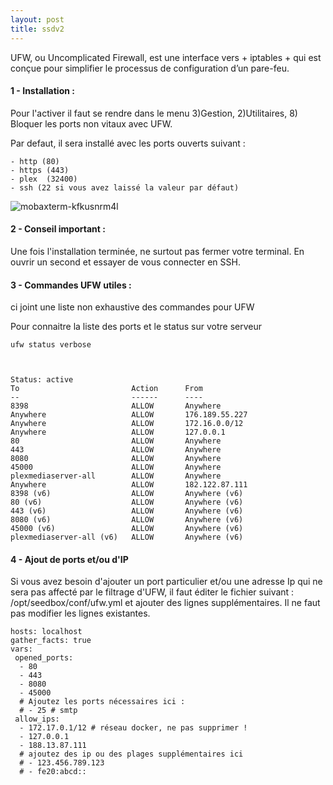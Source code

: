 ```yaml
---
layout: post
title: ssdv2
---
```

UFW, ou Uncomplicated Firewall, est une interface vers + iptables + qui est conçue pour simplifier le processus de configuration d’un pare-feu.

#### 1 - Installation :

Pour l'activer il faut se rendre dans le menu 3)Gestion, 2)Utilitaires, 8) Bloquer les ports non vitaux avec UFW.

Par defaut, il sera installé avec les ports ouverts suivant : 

	- http (80)
    - https (443)
    - plex  (32400)
    - ssh (22 si vous avez laissé la valeur par défaut)

![mobaxterm-kfkusnrm4l](https://user-images.githubusercontent.com/64525827/105354525-f70c7700-5bf0-11eb-83ae-27aec32d5a72.png)


#### 2 - Conseil important :

Une fois l'installation terminée, ne surtout pas fermer votre terminal. En ouvrir un second et essayer de vous connecter en SSH.

#### 3 - Commandes UFW utiles :

ci joint une liste non exhaustive des commandes pour UFW

Pour connaitre la liste des ports et le status sur votre serveur

	ufw status verbose
    


	Status: active 
	To                         Action      From
	--                         ------      ----
	8398                       ALLOW       Anywhere
	Anywhere                   ALLOW       176.189.55.227
	Anywhere                   ALLOW       172.16.0.0/12
	Anywhere                   ALLOW       127.0.0.1
	80                         ALLOW       Anywhere
	443                        ALLOW       Anywhere
	8080                       ALLOW       Anywhere
	45000                      ALLOW       Anywhere
	plexmediaserver-all        ALLOW       Anywhere
	Anywhere                   ALLOW       182.122.87.111
	8398 (v6)                  ALLOW       Anywhere (v6)
	80 (v6)                    ALLOW       Anywhere (v6)
	443 (v6)                   ALLOW       Anywhere (v6)
	8080 (v6)                  ALLOW       Anywhere (v6)
	45000 (v6)                 ALLOW       Anywhere (v6)
	plexmediaserver-all (v6)   ALLOW       Anywhere (v6)
    
    
#### 4 - Ajout de ports et/ou d'IP

Si vous avez besoin d'ajouter un port particulier et/ou une adresse Ip qui ne sera pas affecté par le filtrage d'UFW, il faut éditer le fichier suivant :  /opt/seedbox/conf/ufw.yml
et ajouter des lignes supplémentaires. Il ne faut pas modifier les lignes existantes.

	hosts: localhost
 	gather_facts: true
  	vars:
     opened_ports:
      - 80
      - 443
      - 8080
      - 45000
      # Ajoutez les ports nécessaires ici :
      # - 25 # smtp
     allow_ips:
      - 172.17.0.1/12 # réseau docker, ne pas supprimer !
      - 127.0.0.1
      - 188.13.87.111
      # ajoutez des ip ou des plages supplémentaires ici
      # - 123.456.789.123
      # - fe20:abcd::